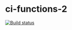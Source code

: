 # ci-functions-2

[![Build status](https://ci.appveyor.com/api/projects/status/dwum502np8imujok?svg=true)](https://ci.appveyor.com/project/Strassee/ci-functions)